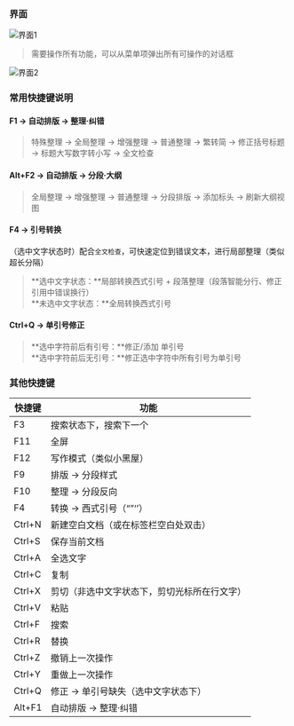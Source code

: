 ### 界面

![界面1](/img/photo-1.png ':size=60%')

> 需要操作所有功能，可以从菜单项弹出所有可操作的对话框

![界面2](/img/photo-2.png ':size=60%')


### 常用快捷键说明

#### F1 -> 自动排版 → 整理·纠错

> 特殊整理 → 全局整理 → 增强整理 → 普通整理 → 繁转简 → 修正括号标题 → 标题大写数字转小写 → 全文检查

#### Alt+F2 -> 自动排版 → 分段·大纲

> 全局整理 → 增强整理 → 普通整理 → 分段排版 → 添加标头 → 刷新大纲视图

#### F4 -> 引号转换

（选中文字状态时）配合`全文检查`，可快速定位到错误文本，进行局部整理（类似超长分隔）

> **选中文字状态：**局部转换西式引号 + 段落整理（段落智能分行、修正引用中错误换行）<br>**未选中文字状态：**全局转换西式引号

#### Ctrl+Q -> 单引号修正

> **选中字符前后有引号：**修正/添加 单引号<br>**选中字符前后无引号：**修正选中字符中所有引号为单引号


### 其他快捷键

| 快捷键 | 功能                                         |
| ------ | -------------------------------------------- |
| F3     | 搜索状态下，搜索下一个                       |
| F11    | 全屏                                         |
| F12    | 写作模式（类似小黑屋）                       |
| F9     | 排版 → 分段样式                              |
| F10    | 整理 → 分段反向                              |
| F4     | 转换 → 西式引号（“”‘’）                      |
| Ctrl+N | 新建空白文档（或在标签栏空白处双击）         |
| Ctrl+S | 保存当前文档                                 |
| Ctrl+A | 全选文字                                     |
| Ctrl+C | 复制                                         |
| Ctrl+X | 剪切（非选中文字状态下，剪切光标所在行文字） |
| Ctrl+V | 粘贴                                         |
| Ctrl+F | 搜索                                         |
| Ctrl+R | 替换                                         |
| Ctrl+Z | 撤销上一次操作                               |
| Ctrl+Y | 重做上一次操作                               |
| Ctrl+Q | 修正 → 单引号缺失（选中文字状态下）          |
| Alt+F1 | 自动排版 → 整理·纠错                         |


